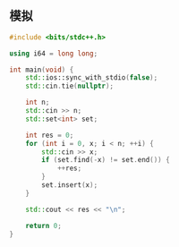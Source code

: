## 模拟

```cpp
#include <bits/stdc++.h>

using i64 = long long;

int main(void) {
	std::ios::sync_with_stdio(false);
	std::cin.tie(nullptr);

	int n;
	std::cin >> n;
	std::set<int> set;

	int res = 0;
	for (int i = 0, x; i < n; ++i) {
		std::cin >> x;
		if (set.find(-x) != set.end()) {
			++res;
		}
		set.insert(x);
	}

	std::cout << res << "\n";

	return 0;
}

```
<!--stackedit_data:
eyJoaXN0b3J5IjpbLTg2NTM0NDE5OF19
-->